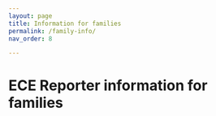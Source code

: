 ```yaml
---
layout: page
title: Information for families
permalink: /family-info/
nav_order: 8

---
```


# ECE Reporter information for families


